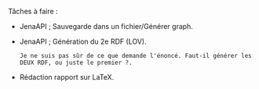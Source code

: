 
Tâches à faire : 
   
  - JenaAPI ; Sauvegarde dans un fichier/Générer graph.
  - JenaAPI ; Génération du 2e RDF (LOV).
  
  		Je ne suis pas sûr de ce que demande l'énoncé. Faut-il générer les DEUX RDF, ou juste le premier ?.
  - Rédaction rapport sur LaTeX.
  